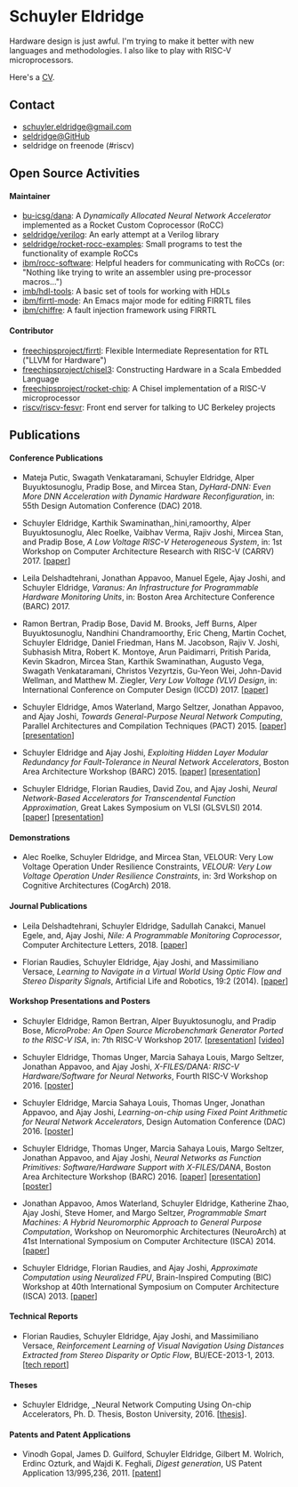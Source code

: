 # Schuyler Eldridge

Hardware design is just awful.
I'm trying to make it better with new languages and methodologies.
I also like to play with RISC-V microprocessors.

Here's a [CV](schuyler-eldridge-cv.pdf).

## Contact

- [schuyler.eldridge@gmail.com](mailto:schuyler.eldridge@gmail.com)
- [seldridge@GitHub](https://github.com/seldridge)
- seldridge on freenode (#riscv)

## Open Source Activities

#### Maintainer

- [bu-icsg/dana](https://github.com/bu-icsg/dana): A _Dynamically Allocated Neural Network Accelerator_ implemented as a Rocket Custom Coprocessor (RoCC)
- [seldridge/verilog](https://github.com/seldridge/verilog): An early attempt at a Verilog library
- [seldridge/rocket-rocc-examples](https://github.com/seldridge/rocket-rocc-examples): Small programs to test the functionality of example RoCCs
- [ibm/rocc-software](https://github.com/ibm/rocc-software): Helpful headers for communicating with RoCCs (or: "Nothing like trying to write an assembler using pre-processor macros...")
- [imb/hdl-tools](https://github.com/ibm/hdl-tools): A basic set of tools for working with HDLs
- [ibm/firrtl-mode](https://github.com/ibm/firrtl-mode): An Emacs major mode for editing FIRRTL files
- [ibm/chiffre](https://github.com/ibm/chiffre): A fault injection framework using FIRRTL

#### Contributor

- [freechipsproject/firrtl](https://github.com/freechipsproject/firrtl): Flexible Intermediate Representation for RTL ("LLVM for Hardware")
- [freechipsproject/chisel3](https://github.com/freechipsproject/chisel3): Constructing Hardware in a Scala Embedded Language
- [freechipsproject/rocket-chip](https://github.com/freechipsproject/rocket-chip): A Chisel implementation of a RISC-V microprocessor
- [riscv/riscv-fesvr](https://github.com/riscv/riscv-fesvr): Front end server for talking to UC Berkeley projects

## Publications

#### Conference Publications
* Mateja Putic, Swagath Venkataramani, Schuyler Eldridge, Alper Buyuktosunoglu, Pradip Bose, and Mircea Stan, _DyHard-DNN: Even More DNN Acceleration with Dynamic Hardware Reconfiguration_, in: 55th Design Automation Conference (DAC) 2018.

* Schuyler Eldridge, Karthik Swaminathan,,hini,ramoorthy, Alper Buyuktosunoglu, Alec Roelke, Vaibhav Verma, Rajiv Joshi, Mircea Stan, and Pradip Bose, _A Low Voltage RISC-V Heterogeneous System_, in: 1st Workshop on Computer Architecture Research with RISC-V (CARRV) 2017. [[paper](https://carrv.github.io/2017/papers/eldridge-velour-carrv2017.pdf)]

* Leila Delshadtehrani, Jonathan Appavoo, Manuel Egele, Ajay Joshi, and Schuyler Eldridge, _Varanus: An Infrastructure for Programmable Hardware Monitoring Units_, in: Boston Area Architecture Conference (BARC) 2017.

* Ramon Bertran, Pradip Bose, David M. Brooks, Jeff Burns, Alper Buyuktosunoglu, Nandhini Chandramoorthy, Eric Cheng, Martin Cochet, Schuyler Eldridge, Daniel Friedman, Hans M. Jacobson, Rajiv V. Joshi, Subhasish Mitra, Robert K. Montoye, Arun Paidimarri, Pritish Parida, Kevin Skadron, Mircea Stan, Karthik Swaminathan, Augusto Vega, Swagath Venkataramani, Christos Vezyrtzis, Gu-Yeon Wei, John-David Wellman, and Matthew M. Ziegler, _Very Low Voltage (VLV) Design_, in: International Conference on Computer Design (ICCD) 2017. [[paper](https://doi.org/10.1109/ICCD.2017.105)]

* Schuyler Eldridge, Amos Waterland, Margo Seltzer, Jonathan Appavoo, and Ajay Joshi,
_Towards General-Purpose Neural Network Computing_, Parallel Architectures and Compilation Techniques (PACT) 2015.
[[paper](http://people.bu.edu/schuye/files/pact2015-eldridge-paper.pdf)] [[presentation](http://people.bu.edu/schuye/files/pact2015-eldridge-presentation.pdf)]

* Schuyler Eldridge and Ajay Joshi,
_Exploiting Hidden Layer Modular Redundancy for Fault-Tolerance in Neural Network Accelerators_,
Boston Area Architecture Workshop (BARC) 2015. [[paper](http://people.bu.edu/schuye/files/barc2015-eldridge-paper.pdf)] [[presentation](http://people.bu.edu/schuye/files/barc2015-eldridge-presentation.pdf)]

* Schuyler Eldridge, Florian Raudies, David Zou, and Ajay Joshi, _Neural Network-Based Accelerators for Transcendental Function Approximation_, Great Lakes Symposium on VLSI (GLSVLSI) 2014. [[paper](http://people.bu.edu/schuye/files/glsvlsi2014-eldridge.pdf)] [[presentation](http://people.bu.edu/schuye/files/glsvlsi2014-eldridge-presentation.pdf)]

#### Demonstrations

* Alec Roelke, Schuyler Eldridge, and Mircea Stan, VELOUR: Very Low Voltage Operation Under Resilience Constraints, _VELOUR: Very Low Voltage Operation Under Resilience Constraints_, in: 3rd Workshop on Cognitive Architectures (CogArch) 2018.

#### Journal Publications
* Leila Delshadtehrani, Schuyler Eldridge, Sadullah Canakci, Manuel Egele, and, Ajay Joshi, _Nile: A Programmable Monitoring Coprocessor_, Computer Architecture Letters, 2018. [[paper](https://doi.org/10.1109/LCA.2017.2784416)]

* Florian Raudies, Schuyler Eldridge, Ajay Joshi, and Massimiliano Versace,
_Learning to Navigate in a Virtual World Using Optic Flow and Stereo Disparity Signals_,
Artificial Life and Robotics, 19:2 (2014).
[[paper](http://link.springer.com/article/10.1007/s10015-014-0153-1)]

#### Workshop Presentations and Posters
* Schuyler Eldridge, Ramon Bertran, Alper Buyuktosunoglu, and Pradip Bose, _MicroProbe: An Open Source Microbenchmark Generator Ported to the RISC-V ISA_, in: 7th RISC-V Workshop 2017. [[presentation](https://content.riscv.org/wp-content/uploads/2017/12/Tue1424-riscv-microprobe-presentation.pdf)] [[video](https://www.youtube.com/watch?v=avXda-Zjro0)]

* Schuyler Eldridge, Thomas Unger, Marcia Sahaya Louis, Margo Seltzer, Jonathan Appavoo, and Ajay Joshi,
_X-FILES/DANA: RISC-V Hardware/Software for Neural Networks_,
Fourth RISC-V Workshop 2016.
[[poster](http://people.bu.edu/schuye/files/riscv2016-eldridge-poster.pdf)]

* Schuyler Eldridge, Marcia Sahaya Louis, Thomas Unger, Jonathan Appavoo, and Ajay Joshi,
_Learning-on-chip using Fixed Point Arithmetic for Neural Network Accelerators_,
Design Automation Conference (DAC) 2016.
[[poster](http://people.bu.edu/schuye/files/dac2016-eldridge-poster.pdf)]

* Schuyler Eldridge, Thomas Unger, Marcia Sahaya Louis, Margo Seltzer, Jonathan Appavoo, and Ajay Joshi,
_Neural Networks as Function Primitives: Software/Hardware Support with X-FILES/DANA_,
Boston Area Architecture Workshop (BARC) 2016.
[[paper](http://people.bu.edu/schuye/files/barc2016-eldridge-paper.pdf)] [[presentation](http://people.bu.edu/schuye/files/barc2016-eldridge-presentation.pdf)]
[[poster](http://people.bu.edu/schuye/files/barc2016-eldridge-poster.pdf)]

* Jonathan Appavoo, Amos Waterland, Schuyler Eldridge, Katherine Zhao, Ajay Joshi, Steve Homer, and Margo Seltzer,
_Programmable Smart Machines: A Hybrid Neuromorphic Approach to General Purpose Computation_,
Workshop on Neuromorphic Architectures (NeuroArch) at 41st International Symposium on Computer Architecture (ISCA) 2014. [[paper](http://people.bu.edu/schuye/files/appavoo-neuroarch-2014.pdf)]

* Schuyler Eldridge, Florian Raudies, and Ajay Joshi,
_Approximate Computation using Neuralized FPU_,
Brain-Inspired Computing (BIC) Workshop at 40th International Symposium on Computer Architecture (ISCA) 2013. [[paper](http://people.bu.edu/schuye/files/approx-fpu-bic2013.pdf)]

#### Technical Reports

* Florian Raudies, Schuyler Eldridge, Ajay Joshi, and Massimiliano Versace, _Reinforcement Learning of Visual Navigation Using Distances Extracted from Stereo Disparity or Optic Flow_, BU/ECE-2013-1, 2013. [[tech report](http://people.bu.edu/joshi/files/TechReportNo-ECE-2013-1-LearningVisualNavigation.pdf)]

#### Theses

* Schuyler Eldridge, _Neural Network Computing Using On-chip Accelerators, Ph. D. Thesis, Boston University, 2016. [[thesis](https://open.bu.edu/handle/2144/19511)].

#### Patents and Patent Applications
* Vinodh Gopal, James D. Guilford, Schuyler Eldridge, Gilbert M. Wolrich, Erdinc Ozturk, and Wajdi K. Feghali, _Digest generation_, US Patent Application 13/995,236, 2011. [[patent](https://patents.google.com/patent/US9292548B2/en)]
